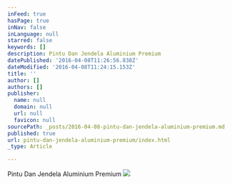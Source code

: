 ```yaml
---
inFeed: true
hasPage: true
inNav: false
inLanguage: null
starred: false
keywords: []
description: Pintu Dan Jendela Aluminium Premium
datePublished: '2016-04-08T11:26:56.838Z'
dateModified: '2016-04-08T11:24:15.153Z'
title: ''
author: []
authors: []
publisher:
  name: null
  domain: null
  url: null
  favicon: null
sourcePath: _posts/2016-04-08-pintu-dan-jendela-aluminium-premium.md
published: true
url: pintu-dan-jendela-aluminium-premium/index.html
_type: Article

---
```

Pintu Dan Jendela Aluminium Premium
![](https://the-grid-user-content.s3-us-west-2.amazonaws.com/b2677686-0b55-4d73-bd28-e398624fd512.jpg)